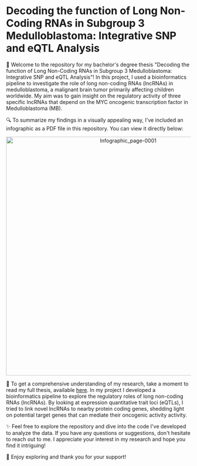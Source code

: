 # Decoding the function of Long Non-Coding RNAs in Subgroup 3 Medulloblastoma: Integrative SNP and eQTL Analysis

👋 Welcome to the repository for my bachelor's degree thesis "Decoding the function of Long Non-Coding RNAs in Subgroup 3 Medulloblastoma: Integrative SNP and eQTL Analysis"! In this project, I used a bioinformatics pipeline to investigate the role of long non-coding RNAs (lncRNAs) in medulloblastoma, a malignant brain tumor primarily affecting children worldwide. My aim was to gain insight on the regulatory activity of three specific lncRNAs that depend on the MYC oncogenic transcription factor in Medulloblastoma (MB).

🔍 To summarize my findings in a visually appealing way, I've included an infographic as a PDF file in this repository. You can view it directly below:

<p align="center">
 <img src="https://github.com/Nicogreco2001/BioinformaticsThesisRepo/assets/92098565/160caa17-bcf8-40bf-93e5-8e2a030265e8" alt="Infographic_page-0001" width="650"/>
</p>

📄 To get a comprehensive understanding of my research, take a moment to read my full thesis, available [here](https://github.com/Nicogreco2001/BioinformaticsThesisRepo/blob/main/Tesi%20Finished.pdf). In my project I developed a bioinformatics pipeline to explore the regulatory roles of long non-coding RNAs (lncRNAs). By looking at expression quantitative trait loci (eQTLs), I tried to link novel lncRNAs to nearby protein coding genes, shedding light on potential target genes that can mediate their oncogenic activity activity.

✨ Feel free to explore the repository and dive into the code I've developed to analyze the data. If you have any questions or suggestions, don't hesitate to reach out to me. I appreciate your interest in my research and hope you find it intriguing!

🌟 Enjoy exploring and thank you for your support!

